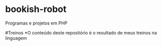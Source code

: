 # bookish-robot
Programas e projetos em PHP

#Treinos
*O conteúdo deste repositório é o resultado de meus treinos na linguagem

